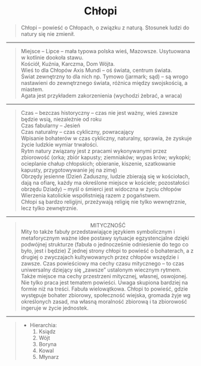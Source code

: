 # <center>**Chłopi**</center>

>Chłopi – powieść o Chłopach, o związku z naturą. Stosunek ludzi do natury się nie zmienił.  

---

>Miejsce – Lipce – mała typowa polska wieś, Mazowsze. Usytuowana w kotlinie dookoła stawu.  
Kościół, Kuźnia, Karczma, Dom Wójta.  
Wieś to dla Chłopów Axis Mundi – oś świata, centrum świata.  
Świat zewnętrzny to dla nich np. Tymowo (jarmark; sąd) – są wrogo nastawieni do zewnętrznego świata, różnica między swojskością, a miastem.  
Agata jest przykładem zakorzenienia (wychodzi żebrać, a wraca)  

---

>Czas – bezczas historyczny – czas nie jest ważny, wieś zawsze będzie wsią, niezależnie od roku  
Czas fabularny – Jesień  
Czas naturalny – czas cykliczny, powracający  
Wpisanie bohaterów w czas cykliczny, naturalny, sprawia, że zyskuje życie ludzkie wymiar trwałości.  
Rytm natury związany jest z pracami wykonywanymi przez zbiorowość (orka; zbiór kapusty; ziemniaków; wypas krów; wykopki; ocieplanie chałup chłopskich; obieranie, kiszenie, szatkowanie kapusty, przygotowywanie jej na zimę)  
Obrzędy jesienne (Dzień Zaduszny, ludzie zbierają się w kościołach, dają na ofiarę, każdy ma określone miejsce w kościele; pozostałości obrzędu Dziady) – myśl o śmierci jest widoczna w życiu chłopów  
Wierzenia katolickie współistnieją razem z pogaństwem.  
Chłopi są bardzo religijni, przeżywają religię nie tylko wewnętrznie, lecz tylko zewnętrznie.  

---

><center>MITYCZNOŚĆ</center>
> Mity to także fabuły przedstawiające językiem symbolicznym i metaforycznym ważne idee postawy sytuacje egzystencjalne dzięki podwójnej strukturze (fabuła o jednocześnie odniesienie do tego co było, jest i będzie)  
> Z jednej strony chłopi to powieść o bohaterach, a z drugiej o zwyczajach kultywowanych przez chłopów wszędzie i zawsze.  
> Czas powieściowy ma cechy czasu mitycznego – to czas uniwersalny dziejący się „zawsze” ustalonym wiecznym rytmem.  
> Także miejsce ma cechy przestrzeni mitycznej, własnej, oswojonej.  
> Nie tylko praca jest tematem powieści. Uwaga skupiona bardziej na formie niż na treści.  
> Fabuła wielowątkowa.  
> Chłopi to powieść, gdzie występuje bohater zbiorowy, społeczność wiejska, gromada żyje wg określonych zasad, ma własną moralność zbiorową i ta zbiorowość ingeruje w życie jednostek.  

---

> * Hierarchia:  
>   1. Ksiądz  
>   2. Wójt
>   3. Boryna
>   4. Kowal
>   5. Młynarz  